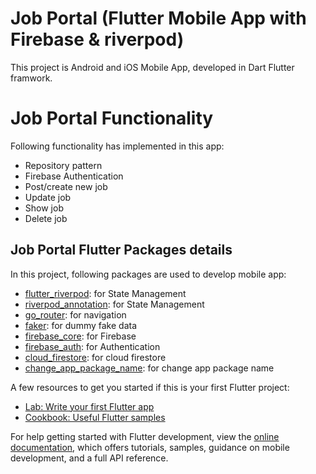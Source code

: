 # Job Portal (Flutter Mobile App with Firebase & riverpod)
This project is Android and iOS Mobile App, developed in Dart Flutter framwork.

# Job Portal Functionality
Following functionality has implemented in this app:
- Repository pattern
- Firebase Authentication
- Post/create new job
- Update job
- Show job
- Delete job

## Job Portal Flutter Packages details

In this project, following packages are used to develop mobile app:

- [flutter_riverpod](https://pub.dev/packages/flutter_riverpod): for State Management
- [riverpod_annotation](https://pub.dev/packages/riverpod_annotation): for State Management
- [go_router](https://pub.dev/packages/go_router): for navigation
- [faker](https://pub.dev/packages/faker): for dummy fake data
- [firebase_core](https://pub.dev/packages/firebase_core): for Firebase
- [firebase_auth](https://pub.dev/packages/firebase_auth): for Authentication
- [cloud_firestore](https://pub.dev/packages/cloud_firestore): for cloud firestore
- [change_app_package_name](https://pub.dev/packages/change_app_package_name): for change app package name

A few resources to get you started if this is your first Flutter project:

- [Lab: Write your first Flutter app](https://docs.flutter.dev/get-started/codelab)
- [Cookbook: Useful Flutter samples](https://docs.flutter.dev/cookbook)

For help getting started with Flutter development, view the
[online documentation](https://docs.flutter.dev/), which offers tutorials,
samples, guidance on mobile development, and a full API reference.
